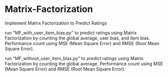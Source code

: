 # Matrix-Factorization
Implement Matrix Factorization to Predict Ratings

run "MF_with_user_item_bias.py" to predict ratings using Matrix Factorization by counting the global average, user bias, and item bias.
Performance count using MSE (Mean Square Error) and RMSE (Root Mean Square Error).

run "MF_without_user_item_bias.py" to predict ratings using Matrix Factorization by counting the global average.
Performance count using MSE (Mean Square Error) and RMSE (Root Mean Square Error).
